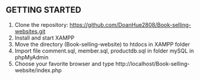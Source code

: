 GETTING STARTED 
----------------------------------------
1. Clone the repository: https://github.com/DoanHue2808/Book-selling-websites.git
2. Install and start XAMPP
3. Move the directory (Book-selling-website) to htdocs in XAMPP folder
4. Import file comment.sql, member.sql, productdb.sql in folder mySQL in phpMyAdmin
5. Choose your favorite browser and type http://localhost/Book-selling-website/index.php
